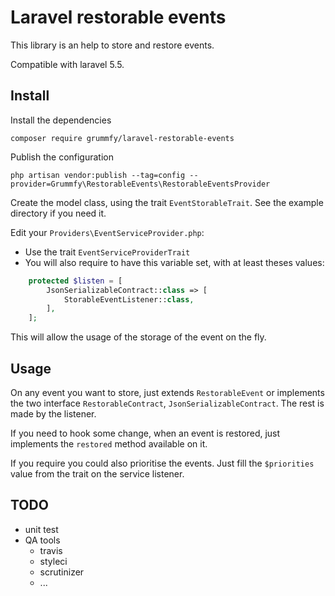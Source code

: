 # Laravel restorable events

This library is an help to store and restore events.

Compatible with laravel 5.5.

## Install

Install the dependencies
```
composer require grummfy/laravel-restorable-events
```

Publish the configuration
```
php artisan vendor:publish --tag=config --provider=Grummfy\RestorableEvents\RestorableEventsProvider
```

Create the model class, using the trait `EventStorableTrait`. See the example directory if you need it.

Edit your `Providers\EventServiceProvider.php`:
* Use the trait `EventServiceProviderTrait`
* You will also require to have this variable set, with at least theses values:
```php
	protected $listen = [
		JsonSerializableContract::class => [
			StorableEventListener::class,
		],
	];
```

This will allow the usage of the storage of the event on the fly.

## Usage

On any event you want to store, just extends `RestorableEvent` or implements the two interface `RestorableContract`, `JsonSerializableContract`.
The rest is made by the listener.

If you need to hook some change, when an event is restored, just implements the `restored` method available on it.

If you require you could also prioritise the events. Just fill the `$priorities` value from the trait on the service listener.

## TODO
* unit test
* QA tools
  * travis
  * styleci
  * scrutinizer
  * ...
